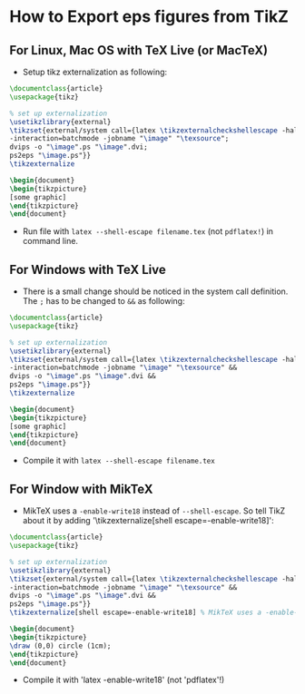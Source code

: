 # How to Export eps figures from TikZ
## For Linux, Mac OS with TeX Live (or MacTeX)
* Setup tikz externalization as following: 
```latex
\documentclass{article}
\usepackage{tikz}

% set up externalization
\usetikzlibrary{external}
\tikzset{external/system call={latex \tikzexternalcheckshellescape -halt-on-error
-interaction=batchmode -jobname "\image" "\texsource";
dvips -o "\image".ps "\image".dvi;
ps2eps "\image.ps"}}
\tikzexternalize

\begin{document}
\begin{tikzpicture}
[some graphic]
\end{tikzpicture}
\end{document}
```
* Run file with `latex --shell-escape filename.tex` (not `pdflatex!`) in command line.
## For Windows with TeX Live
* There is a small change should be noticed in the system call definition. The `;` has to be changed to `&&` as following:
```latex
\documentclass{article}
\usepackage{tikz}

% set up externalization
\usetikzlibrary{external}
\tikzset{external/system call={latex \tikzexternalcheckshellescape -halt-on-error
-interaction=batchmode -jobname "\image" "\texsource" &&
dvips -o "\image".ps "\image".dvi &&
ps2eps "\image.ps"}}
\tikzexternalize

\begin{document}
\begin{tikzpicture}
[some graphic]
\end{tikzpicture}
\end{document}
```
* Compile it with `latex --shell-escape filename.tex`

## For Window with MikTeX
* MikTeX uses a `-enable-write18` instead of `--shell-escape`. So tell TikZ about it by adding '\tikzexternalize[shell escape=-enable-write18]': 
```latex
\documentclass{article}
\usepackage{tikz}

% set up externalization
\usetikzlibrary{external}
\tikzset{external/system call={latex \tikzexternalcheckshellescape -halt-on-error
-interaction=batchmode -jobname "\image" "\texsource" && 
dvips -o "\image".ps "\image".dvi &&
ps2eps "\image.ps"}}
\tikzexternalize[shell escape=-enable-write18] % MikTeX uses a -enable-write18 instead of --shell-escape.

\begin{document}
\begin{tikzpicture}
\draw (0,0) circle (1cm);
\end{tikzpicture}
\end{document}
```
* Compile it with 'latex -enable-write18' (not 'pdflatex'!)
